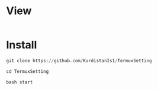# View
<img src=""/>

# Install

```python
git clone https://github.com/KurdistanIs1/TermuxSetting
```
```python
cd TermuxSetting
```
```python
bash start
```
